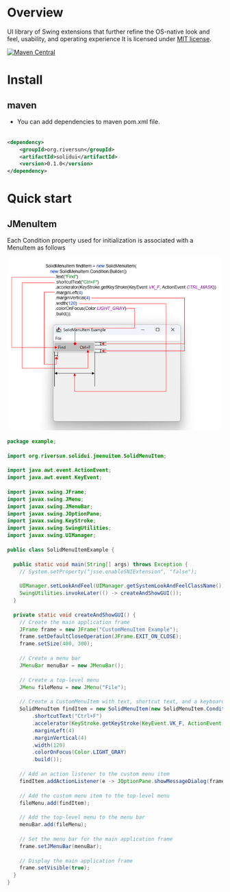 # Overview

UI library of Swing extensions that further refine the OS-native look and feel, usability, and operating experience
It is licensed under [MIT license](https://opensource.org/licenses/MIT).

[![Maven Central](https://maven-badges.herokuapp.com/maven-central/org.riversun/solidui/badge.svg)](https://maven-badges.herokuapp.com/maven-central/org.riversun/solidui)


# Install

## maven
- You can add dependencies to maven pom.xml file.
```xml

<dependency>
    <groupId>org.riversun</groupId>
    <artifactId>solidui</artifactId>
    <version>0.1.0</version>
</dependency>
```

# Quick start

## JMenuItem

Each Condition property used for initialization is associated with a MenuItem as follows

![img.png](doc/img.png)

```java
package example;

import org.riversun.solidui.jmenuitem.SolidMenuItem;

import java.awt.event.ActionEvent;
import java.awt.event.KeyEvent;

import javax.swing.JFrame;
import javax.swing.JMenu;
import javax.swing.JMenuBar;
import javax.swing.JOptionPane;
import javax.swing.KeyStroke;
import javax.swing.SwingUtilities;
import javax.swing.UIManager;

public class SolidMenuItemExample {

  public static void main(String[] args) throws Exception {
    // System.setProperty("jsse.enableSNIExtension", "false");

    UIManager.setLookAndFeel(UIManager.getSystemLookAndFeelClassName());
    SwingUtilities.invokeLater(() -> createAndShowGUI());
  }

  private static void createAndShowGUI() {
    // Create the main application frame
    JFrame frame = new JFrame("CustomMenuItem Example");
    frame.setDefaultCloseOperation(JFrame.EXIT_ON_CLOSE);
    frame.setSize(400, 300);

    // Create a menu bar
    JMenuBar menuBar = new JMenuBar();

    // Create a top-level menu
    JMenu fileMenu = new JMenu("File");

    // Create a CustomMenuItem with text, shortcut text, and a keyboard accelerator
    SolidMenuItem findItem = new SolidMenuItem(new SolidMenuItem.Condition.Builder().text("Find")
        .shortcutText("Ctrl+F")
        .accelerator(KeyStroke.getKeyStroke(KeyEvent.VK_F, ActionEvent.CTRL_MASK))
        .marginLeft(4)
        .marginVertical(4)
        .width(120)
        .colorOnFocus(Color.LIGHT_GRAY)
        .build());

    // Add an action listener to the custom menu item
    findItem.addActionListener(e -> JOptionPane.showMessageDialog(frame, "Find action triggered"));

    // Add the custom menu item to the top-level menu
    fileMenu.add(findItem);

    // Add the top-level menu to the menu bar
    menuBar.add(fileMenu);

    // Set the menu bar for the main application frame
    frame.setJMenuBar(menuBar);

    // Display the main application frame
    frame.setVisible(true);
  }
}

```
